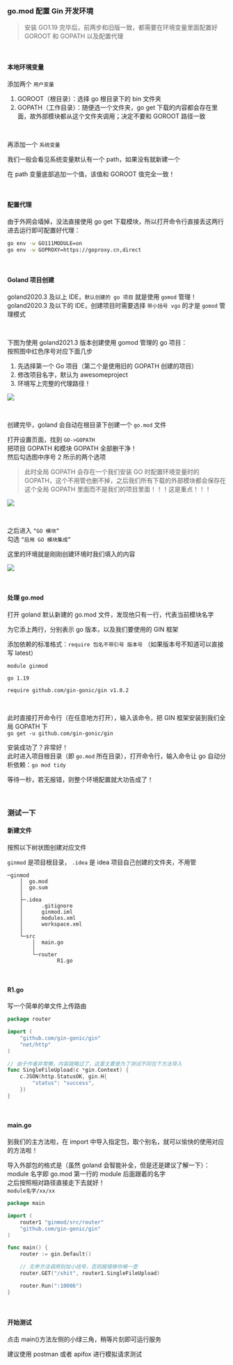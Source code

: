 ### go.mod 配置 Gin 开发环境

> 安装 GO1.19 完毕后，前两步和旧版一致，都需要在环境变量里面配置好 GOROOT 和 GOPATH 以及配置代理

<br>

#### 本地环境变量

添加两个 `用户变量`

1. GOROOT（根目录）：选择 go 根目录下的 bin 文件夹
2. GOPATH（工作目录）：随便选一个文件夹，go get 下载的内容都会存在里面，故外部模块都从这个文件夹调用；决定不要和 GOROOT 路径一致

<br>

再添加一个 `系统变量`

我们一般会看见系统变量默认有一个 path，如果没有就新建一个

在 path 变量底部追加一个值，该值和 GOROOT 值完全一致！

<br>

#### 配置代理

由于外网会墙掉，没法直接使用 go get 下载模块，所以打开命令行直接丢这两行进去运行即可配置好代理：

```sh
go env -w GO111MODULE=on
go env -w GOPROXY=https://goproxy.cn,direct
```

<br>

#### Goland 项目创建

goland2020.3 及以上 IDE，`默认创建的 go 项目` 就是使用 `gomod` 管理！  
goland2020.3 及以下的 IDE，创建项目时需要选择 `带小括号 vgo` 的才是 `gomod` 管理模式

<br>

下图为使用 goland2021.3 版本创建使用 gomod 管理的 go 项目：  
按照图中红色序号对应下面几步

1. 先选择第一个 Go 项目（第二个是使用旧的 GOPATH 创建的项目）
2. 修改项目名字，默认为 awesomeproject
3. 环境写上完整的代理路径！

![](../../img/go/gin/g1new/gn1.png)

<br>

创建完毕，goland 会自动在根目录下创建一个 `go.mod` 文件

打开设置页面，找到 `GO->GOPATH`  
把项目 GOPATH 和模块 GOPATH 全部删干净！  
然后勾选图中序号 2 所示的两个选项

> 此时全局 GOPATH 会存在一个我们安装 GO 时配置环境变量时的 GOPATH，这个不用管也删不掉，之后我们所有下载的外部模块都会保存在这个全局 GOPATH 里面而不是我们的项目里面！！！这是重点！！！

![](../../img/go/gin/g1new/gn2.png)

<br>

之后进入 `“GO 模块”`  
勾选 `“启用 GO 模块集成”`

这里的环境就是刚刚创建环境时我们填入的内容

![](../../img/go/gin/g1new/gn3.png)

<br>

#### 处理 go.mod

打开 goland 默认新建的 go.mod 文件，发现他只有一行，代表当前模块名字

为它添上两行，分别表示 go 版本，以及我们要使用的 GIN 框架

添加依赖的标准格式：`require 包名不带引号 版本号` （如果版本号不知道可以直接写 latest）

```
module ginmod

go 1.19

require github.com/gin-gonic/gin v1.8.2
```

<br>

此时直接打开命令行（在任意地方打开），输入该命令，把 GIN 框架安装到我们全局 GOPATH 下  
`go get -u github.com/gin-gonic/gin`

安装成功了？非常好！  
此时进入项目根目录（即 `go.mod` 所在目录），打开命令行，输入命令让 go 自动分析依赖：`go mod tidy`

等待一秒，若无报错，则整个环境配置就大功告成了！

<br>

### 测试一下

#### 新建文件

按照以下树状图创建对应文件

`ginmod` 是项目根目录， `.idea` 是 idea 项目自己创建的文件夹，不用管

```
─ginmod
    │  go.mod
    │  go.sum
    │
    ├─.idea
    │      .gitignore
    │      ginmod.iml
    │      modules.xml
    │      workspace.xml
    │
    └─src
        │  main.go
        │
        └─router
                R1.go
```

<br>

#### R1.go

写一个简单的单文件上传路由

```go
package router

import (
	"github.com/gin-gonic/gin"
	"net/http"
)

// 由于作者非常懒，内容就略过了，这里主要是为了测试不同包下方法导入
func SingleFileUpload(c *gin.Context) {
	c.JSON(http.StatusOK, gin.H{
		"status": "success",
	})
}
```

<br>

#### main.go

到我们的主方法啦，在 import 中导入指定包，取个别名，就可以愉快的使用对应的方法啦！

导入外部包的格式是（虽然 goland 会智能补全，但是还是建议了解一下）：  
module 名字即 go.mod 第一行的 module 后面跟着的名字  
之后按照相对路径直接走下去就好！  
`module名字/xx/xx`

```go
package main

import (
	router1 "ginmod/src/router"
	"github.com/gin-gonic/gin"
)

func main() {
	router := gin.Default()

    // 无参方法调用别加小括号，否则报错够你喝一壶
	router.GET("/shit", router1.SingleFileUpload)

	router.Run(":10086")
}
```

<br>

#### 开始测试

点击 main()方法左侧的小绿三角，稍等片刻即可运行服务

建议使用 postman 或者 apifox 进行模拟请求测试

<br>
